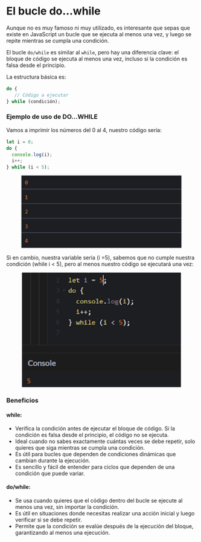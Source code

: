 # El bucle do…while

Aunque no es muy famoso ni muy utilizado, es interesante que sepas que existe en JavaScript un bucle que se ejecuta al menos una vez, y luego se repite mientras se cumpla una condición.

El bucle `do/while` es similar al `while`, pero hay una diferencia clave: el bloque de código se ejecuta al menos una vez, incluso si la condición es falsa desde el principio.

La estructura básica es:

```javascript
do {
   // Código a ejecutar
} while (condición);

```

### Ejemplo de uso de DO…WHILE

Vamos a imprimir los números del 0 al 4, nuestro código sería:

```javascript
let i = 0;
do {
  console.log(i);
  i++;
} while (i < 5);

```

<figure><img src="../../.gitbook/assets/image (6).png" alt=""><figcaption></figcaption></figure>

Si en cambio, nuestra variable seria (i =5), sabemos que no cumple nuestra condición (while i < 5), pero al menos nuestro código se ejecutará una vez:

<figure><img src="../../.gitbook/assets/image (7).png" alt=""><figcaption></figcaption></figure>

### Beneficios&#x20;

#### while:&#x20;

* Verifica la condición antes de ejecutar el bloque de código. Si la condición es falsa desde el principio, el código no se ejecuta.
* Ideal cuando no sabes exactamente cuántas veces se debe repetir, solo quieres que siga mientras se cumpla una condición.
* Es útil para bucles que dependen de condiciones dinámicas que cambian durante la ejecución.
* Es sencillo y fácil de entender para ciclos que dependen de una condición que puede variar.

#### do/while:&#x20;

* Se usa cuando quieres que el código dentro del bucle se ejecute al menos una vez, sin importar la condición.
* Es útil en situaciones donde necesitas realizar una acción inicial y luego verificar si se debe repetir.
* Permite que la condición se evalúe después de la ejecución del bloque, garantizando al menos una ejecución.
